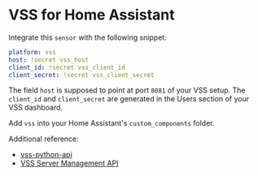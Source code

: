 # VSS for Home Assistant

Integrate this `sensor` with the following snippet:

```yaml
platform: vss
host: !secret vss_host
client_id: !secret vss_client_id
client_secret: !secret vss_client_secret
```

The field `host` is supposed to point at port `8081` of your VSS setup. The `client_id` and `client_secret` are generated in the Users section of your VSS dashboard.

Add `vss` into your Home Assistant's `custom_components` folder.

Additional reference:

- [vss-python-api](https://pypi.org/project/vss-python-api/)
- [VSS Server Management API](https://api.visionect.com/)
